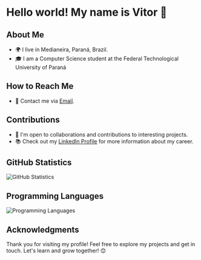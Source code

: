 # Hello world! My name is Vitor 👋

## About Me

- 🌍 I live in Medianeira, Paraná, Brazil.
- 🎓 I am a Computer Science student at the Federal Technological University of Paraná

## How to Reach Me
 
- 📧 Contact me via [Email](paladinivitor.vp@gmail.com).

## Contributions

- 🤝 I'm open to collaborations and contributions to interesting projects.
- 📚 Check out my [LinkedIn Profile](https://www.linkedin.com/in/vitor-paladini-a36526229/) for more information about my career.

## GitHub Statistics

![GitHub Statistics](https://github-readme-stats.vercel.app/api?username=paladiini&show_icons=true&theme=dark)

## Programming Languages

![Programming Languages](https://github-readme-stats.vercel.app/api/top-langs/?username=paladiini&layout=compact&theme=dark)

## Acknowledgments

Thank you for visiting my profile! Feel free to explore my projects and get in touch. Let's learn and grow together! 😊

